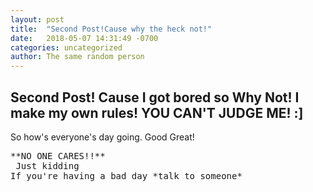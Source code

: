 ```yaml
---
layout: post
title:  "Second Post!Cause why the heck not!"
date:   2018-05-07 14:31:49 -0700
categories: uncategorized
author: The same random person
---
```


## Second Post! Cause I got bored so **Why Not! I make my own rules! YOU CAN'T JUDGE ME!** :]

So how's everyone's day going. Good Great! 
<pre>
**NO ONE CARES!!**
 Just kidding
If you're having a bad day *talk to someone*
</pre>
